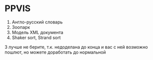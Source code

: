 # PPVIS
1. Англо-русский словарь
2. Зоопарк
3. Модель XML документа
4. Shaker sort, Strand sort

3 лучше не берите, т.к. недоделана до конца и вас с ней возможно пошлют, но можете доработать до нормальной
